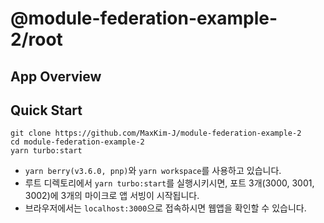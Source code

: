 # @module-federation-example-2/root

## App Overview

## Quick Start

```shell
git clone https://github.com/MaxKim-J/module-federation-example-2
cd module-federation-example-2
yarn turbo:start
```

- `yarn berry(v3.6.0, pnp)`와 `yarn workspace`를 사용하고 있습니다.
- 루트 디렉토리에서 `yarn turbo:start`를 실행시키시면, 포트 3개(3000, 3001, 3002)에 3개의 마이크로 앱 서빙이 시작됩니다.
- 브라우저에서는 `localhost:3000`으로 접속하시면 웹앱을 확인할 수 있습니다.
